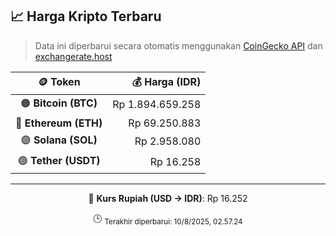 

<!-- HARGA_KRIPTO -->
## 📈 Harga Kripto Terbaru

> Data ini diperbarui secara otomatis menggunakan [CoinGecko API](https://www.coingecko.com/) dan [exchangerate.host](https://exchangerate.host/)

<div align="center">

| 🪙 Token | 💰 Harga (IDR) |
|:------:|---------------:|
| 🟠 **Bitcoin (BTC)**   | Rp 1.894.659.258 |
| 🔵 **Ethereum (ETH)**  | Rp 69.250.883 |
| 🟣 **Solana (SOL)**    | Rp 2.958.080 |
| 🟢 **Tether (USDT)**   | Rp 16.258 |

---

💱 **Kurs Rupiah (USD → IDR)**: Rp 16.252

🕒 <sub>Terakhir diperbarui: 10/8/2025, 02.57.24</sub>

</div>
<!-- /HARGA_KRIPTO -->